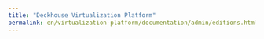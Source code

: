 ```yaml
---
title: "Deckhouse Virtualization Platform"
permalink: en/virtualization-platform/documentation/admin/editions.html
---
```


